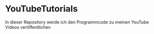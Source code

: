# YouTubeTutorials
In dieser Repository werde ich den Programmcode zu meinen YouTube Videos veröffentlichen
